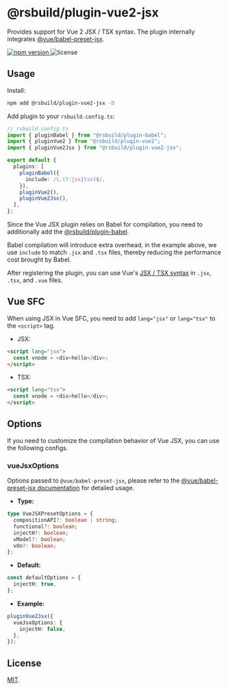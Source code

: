# @rsbuild/plugin-vue2-jsx

Provides support for Vue 2 JSX / TSX syntax. The plugin internally integrates [@vue/babel-preset-jsx](https://github.com/vuejs/jsx-vue2).

<p>
  <a href="https://npmjs.com/package/@rsbuild/plugin-vue2-jsx">
   <img src="https://img.shields.io/npm/v/@rsbuild/plugin-vue2-jsx?style=flat-square&colorA=564341&colorB=EDED91" alt="npm version" />
  </a>
  <img src="https://img.shields.io/badge/License-MIT-blue.svg?style=flat-square&colorA=564341&colorB=EDED91" alt="license" />
</p>

## Usage

Install:

```bash
npm add @rsbuild/plugin-vue2-jsx -D
```

Add plugin to your `rsbuild.config.ts`:

```ts
// rsbuild.config.ts
import { pluginBabel } from "@rsbuild/plugin-babel";
import { pluginVue2 } from "@rsbuild/plugin-vue2";
import { pluginVue2Jsx } from "@rsbuild/plugin-vue2-jsx";

export default {
  plugins: [
    pluginBabel({
      include: /\.(?:jsx|tsx)$/,
    }),
    pluginVue2(),
    pluginVue2Jsx(),
  ],
};
```

Since the Vue JSX plugin relies on Babel for compilation, you need to additionally add the [@rsbuild/plugin-babel](https://www.npmjs.com/package/@rsbuild/plugin-babel).

Babel compilation will introduce extra overhead, in the example above, we use `include` to match `.jsx` and `.tsx` files, thereby reducing the performance cost brought by Babel.

After registering the plugin, you can use Vue's [JSX / TSX syntax](https://github.com/vuejs/jsx-vue2) in `.jsx`, `.tsx`, and `.vue` files.

## Vue SFC

When using JSX in Vue SFC, you need to add `lang="jsx"` or `lang="tsx"` to the `<script>` tag.

- JSX:

```html title="App.vue"
<script lang="jsx">
  const vnode = <div>hello</div>;
</script>
```

- TSX:

```html title="App.vue"
<script lang="tsx">
  const vnode = <div>hello</div>;
</script>
```

## Options

If you need to customize the compilation behavior of Vue JSX, you can use the following configs.

### vueJsxOptions

Options passed to `@vue/babel-preset-jsx`, please refer to the [@vue/babel-preset-jsx documentation](https://github.com/vuejs/jsx-vue2) for detailed usage.

- **Type:**

```ts
type VueJSXPresetOptions = {
  compositionAPI?: boolean | string;
  functional?: boolean;
  injectH?: boolean;
  vModel?: boolean;
  vOn?: boolean;
};
```

- **Default:**

```ts
const defaultOptions = {
  injectH: true,
};
```

- **Example:**

```ts
pluginVue2Jsx({
  vueJsxOptions: {
    injectH: false,
  },
});
```

## License

[MIT](./LICENSE).
